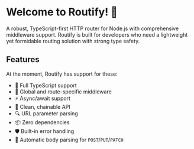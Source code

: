 # Welcome to Routify! 🐎 

A robust, TypeScript-first HTTP router for Node.js with comprehensive middleware support. Routify is built for developers who need a lightweight yet formidable routing solution with strong type safety.

## Features

At the moment, Routify has support for these:

* 🎯 Full TypeScript support
* 🔄 Global and route-specific middleware
* ⚡️ Async/await support
* 🎨 Clean, chainable API
* 🔍 URL parameter parsing
* 📦 Zero dependencies
* 🛡️ Built-in error handling
* 🔄 Automatic body parsing for `POST`/`PUT`/`PATCH`